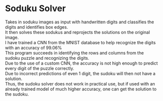 # Soduku Solver
Takes in soduku images as input with handwritten digits and classifies the digits and identifies box edges.
<br>
It then solves these sodukus and reprojects the solutions on the original image.
<br>
I have trained a CNN from the MNIST database to help recognize the digits with an accuracy of 99.06%
<br>
This program succeeds in identifying the rows and columns from the sudoku puzzle and recognizing the digits.
<br>
Due to the use of a custom CNN, the accuracy is not high enough to predict every digit of the puzzle correctly.
<br>
Due to incorrect predictions of even 1 digit, the sudoku will then not have a solution.
<br>
Thus, the sudoku solver does not work in practical use, but if used with an already trained model of much higher accuracy, one can get the solution to the sudoku.
